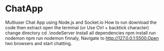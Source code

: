 # ChatApp
Multiuser Chat App using Node.js and Socket.io
How to run
download the code then extract
open the terminal (or Use Ctrl + backtick character)
change directory cd .\nodeServer
Install all dependencies npm install
run nodemon npm run nodemon
finnaly, Navigate to http://127.0.0.1:5500.Open two browsers and start chatting.
